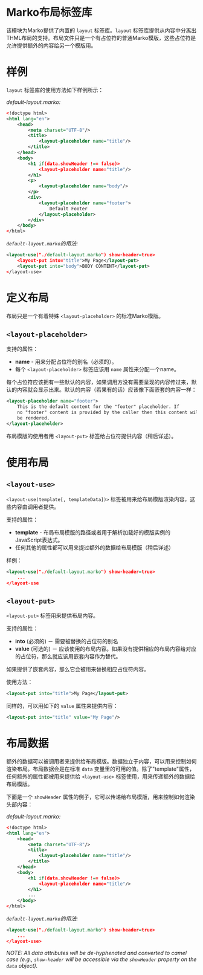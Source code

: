 Marko布局标签库
============

该模块为Marko提供了内置的 `layout` 标签库。`layout` 标签库提供从内容中分离出THML布局的支持。布局文件只是一个有占位符的普通Marko模版，这些占位符是允许提供额外的内容给另一个模版用。

# 样例

`layout` 标签库的使用方法如下样例所示：

_default-layout.marko:_

```xml
<!doctype html>
<html lang="en">
    <head>
        <meta charset="UTF-8"/>
        <title>
            <layout-placeholder name="title"/>
        </title>
    </head>
    <body>
        <h1 if(data.showHeader !== false)>
            <layout-placeholder name="title"/>
        </h1>
        <p>
            <layout-placeholder name="body"/>
        </p>
        <div>
            <layout-placeholder name="footer">
                Default Footer
            </layout-placeholder>
        </div>
    </body>
</html>
```

_`default-layout.marko`的用法:_

```xml
<layout-use("./default-layout.marko") show-header=true>
    <layout-put into="title">My Page</layout-put>
    <layout-put into="body">BODY CONTENT</layout-put>
</layout-use>
```

# 定义布局

布局只是一个有着特殊 `<layout-placeholder>` 的标准Marko模版。

## `<layout-placeholder>`

支持的属性：

- **name** - 用来分配占位符的别名（必须的）。
- 每个 `<layout-placeholder>` 标签应该用 `name` 属性来分配一个name。

每个占位符应该拥有一些默认的内容，如果调用方没有需要呈现的内容传过来，默认的内容就会显示出来。默认的内容（若果有的话）应该像下面嵌套的内容一样：

```xml
<layout-placeholder name="footer">
    This is the default content for the "footer" placeholder. If
    no "footer" content is provided by the caller then this content will
    be rendered.
</layout-placeholder>
```

布局模版的使用者用 `<layout-put>` 标签给占位符提供内容（稍后详述）。

# 使用布局

## `<layout-use>`

`<layout-use(template[, templateData])>` 标签被用来给布局模版渲染内容，这些内容由调用者提供。

支持的属性：

- **template** - 布局布局模版的路径或者用于解析加载好的模版实例的JavaScript表达式。
- 任何其他的属性都可以用来提过额外的数据给布局模版（稍后详述）

样例：

```xml
<layout-use("./default-layout.marko") show-header=true>
    ...
</layout-use
```

## `<layout-put>`

`<layout-put>` 标签用来提供布局内容。

支持的属性：

- **into** (必须的) － 需要被替换的占位符的别名
- **value** (可选的) － 应该使用的布局内容。如果没有提供相应的布局内容给对应的占位符，那么就应该用嵌套内容作为替代。

如果提供了嵌套内容，那么它会被用来替换相应占位符内容。

使用方法：

```xml
<layout-put into="title">My Page</layout-put>
```

同样的，可以用如下的 `value` 属性来提供内容：

```xml
<layout-put into="title" value="My Page"/>
```

# 布局数据

额外的数据可以被调用者来提供给布局模版。数据独立于内容，可以用来控制如何渲染布局。布局数据会是在标准 `data` 变量里的可用的值。除了"template"属性，任何额外的属性都被用来提供给 `<layout-use>` 标签使用，用来传递额外的数据给布局模版。

下面是一个 `showHeader` 属性的例子，它可以传递给布局模版，用来控制如何渲染头部内容：

_default-layout.marko:_

```xml
<!doctype html>
<html lang="en">
    <head>
        <meta charset="UTF-8"/>
        <title>
            <layout-placeholder name="title"/>
        </title>
    </head>
    <body>
        <h1 if(data.showHeader !== false)>
            <layout-placeholder name="title"/>
        </h1>
        ...
    </body>
</html>
```

_`default-layout.marko`的用法:_

```xml
<layout-use("./default-layout.marko") show-header=true>
    ...
</layout-use>
```

_NOTE: All data attributes will be de-hyphenated and converted to camel case (e.g., `show-header` will be accessible via the `showHeader` property on the `data` object)._
